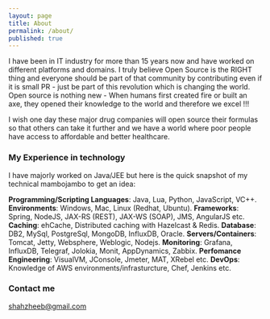 ```yaml
---
layout: page
title: About
permalink: /about/
published: true
---
```


I have been in IT industry for more than 15 years now and have worked on different platforms and domains. I truly believe Open Source is the RIGHT thing and everyone should be part of that community by contributing even if it is small PR - just be part of this revolution which is changing the world. Open source is nothing new - When humans first created fire or built an axe, they opened their knowledge to the world and therefore we excel !!!

I wish one day these major drug companies will open source their formulas so that others can take it further and we have a world where poor people have access to affordable and better healthcare.

### My Experience in technology

I have majorly worked on Java/JEE but here is the quick snapshot of my technical mambojambo to get an idea:

**Programming/Scripting Languages**: Java, Lua, Python, JavaScript, VC++.
**Environments**: Windows, Mac, Linux (Redhat, Ubuntu).
**Frameworks**: Spring, NodeJS, JAX-RS (REST), JAX-WS (SOAP), JMS, AngularJS etc.
**Caching**: ehCache, Distributed caching with Hazelcast & Redis.
**Database**: DB2, MySql, PostgreSql, MongoDB, InfluxDB, Oracle.
**Servers/Containers**: Tomcat, Jetty, Websphere, Weblogic, Nodejs.
**Monitoring**: Grafana, InfluxDB, Telegraf, Jolokia, Monit, AppDynamics, Zabbix.
**Perfomance Engineering**: VisualVM, JConsole, Jmeter, MAT, XRebel etc.
**DevOps**: Knowledge of AWS environments/infrasturcture, Chef, Jenkins etc.


### Contact me

[shahzheeb@gmail.com](mailto:shahzheeb@gmail.com)
